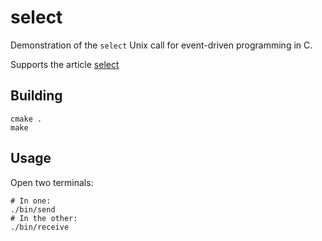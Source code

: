 # select

Demonstration of the `select` Unix call for event-driven programming in C.

Supports the article [select](https://www.benmandrew.com/articles/)

## Building

```
cmake .
make
```

## Usage

Open two terminals:

```
# In one:
./bin/send
# In the other:
./bin/receive
```
